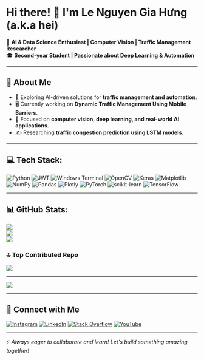 # Hi there! 👋 I'm Le Nguyen Gia Hưng (a.k.a hei)

🚀 **AI & Data Science Enthusiast | Computer Vision | Traffic Management Researcher**  
🎓 **Second-year Student | Passionate about Deep Learning & Automation**  

---

## 🔹 About Me  
- 🧠 Exploring AI-driven solutions for **traffic management and automation**.  
- 🖥️ Currently working on **Dynamic Traffic Management Using Mobile Barriers**.  
- 🎯 Focused on **computer vision, deep learning, and real-world AI applications**.  
- ✍️ Researching **traffic congestion prediction using LSTM models**.  

---

## 💻 Tech Stack:
![Python](https://img.shields.io/badge/python-3670A0?style=for-the-badge&logo=python&logoColor=ffdd54) ![JWT](https://img.shields.io/badge/JWT-black?style=for-the-badge&logo=JSON%20web%20tokens) ![Windows Terminal](https://img.shields.io/badge/Windows%20Terminal-%234D4D4D.svg?style=for-the-badge&logo=windows-terminal&logoColor=white) ![OpenCV](https://img.shields.io/badge/opencv-%23white.svg?style=for-the-badge&logo=opencv&logoColor=white) ![Keras](https://img.shields.io/badge/Keras-%23D00000.svg?style=for-the-badge&logo=Keras&logoColor=white) ![Matplotlib](https://img.shields.io/badge/Matplotlib-%23ffffff.svg?style=for-the-badge&logo=Matplotlib&logoColor=black) ![NumPy](https://img.shields.io/badge/numpy-%23013243.svg?style=for-the-badge&logo=numpy&logoColor=white) ![Pandas](https://img.shields.io/badge/pandas-%23150458.svg?style=for-the-badge&logo=pandas&logoColor=white) ![Plotly](https://img.shields.io/badge/Plotly-%233F4F75.svg?style=for-the-badge&logo=plotly&logoColor=white) ![PyTorch](https://img.shields.io/badge/PyTorch-%23EE4C2C.svg?style=for-the-badge&logo=PyTorch&logoColor=white) ![scikit-learn](https://img.shields.io/badge/scikit--learn-%23F7931E.svg?style=for-the-badge&logo=scikit-learn&logoColor=white) ![TensorFlow](https://img.shields.io/badge/TensorFlow-%23FF6F00.svg?style=for-the-badge&logo=TensorFlow&logoColor=white)

---

## 📊 GitHub Stats:
![](https://github-readme-stats.vercel.app/api?username=hei1sme&theme=dark&hide_border=false&include_all_commits=true&count_private=false)<br/>
![](https://nirzak-streak-stats.vercel.app/?user=hei1sme&theme=dark&hide_border=false)<br/>
![](https://github-readme-stats.vercel.app/api/top-langs/?username=hei1sme&theme=dark&hide_border=false&include_all_commits=true&count_private=false&layout=compact)

### 🔝 Top Contributed Repo
![](https://github-contributor-stats.vercel.app/api?username=hei1sme&limit=5&theme=dark&combine_all_yearly_contributions=true)

---
[![](https://visitcount.itsvg.in/api?id=hei1sme&icon=0&color=13)](https://visitcount.itsvg.in)

---

## 🔹 Connect with Me  
[![Instagram](https://img.shields.io/badge/Instagram-%23E4405F.svg?logo=Instagram&logoColor=white)](https://instagram.com/hei.isme) [![LinkedIn](https://img.shields.io/badge/LinkedIn-%230077B5.svg?logo=linkedin&logoColor=white)](https://linkedin.com/in/le-nguyen-gia-hung) [![Stack Overflow](https://img.shields.io/badge/-Stackoverflow-FE7A16?logo=stack-overflow&logoColor=white)](https://stackoverflow.com/users/25495769) [![YouTube](https://img.shields.io/badge/YouTube-%23FF0000.svg?logo=YouTube&logoColor=white)](https://youtube.com/@hei_isme) 


---

⚡ *Always eager to collaborate and learn! Let's build something amazing together!*  

<!-- Proudly created with GPRM ( https://gprm.itsvg.in ) -->
